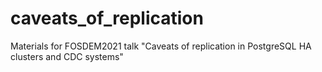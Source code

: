 # caveats_of_replication
Materials for FOSDEM2021 talk "Caveats of replication in PostgreSQL HA clusters and CDC systems"
